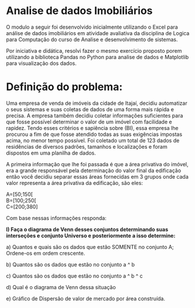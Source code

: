 # **Analise de dados Imobiliários**

O modulo a seguir foi desenvolvido inicialmente utilizando o Excel para análise de dados imobiliários em atividade avaliativa da disciplina de Logica para Computação do curso de Analise e desenvolvimento de sistemas.

Por iniciativa e didática, resolvi fazer o mesmo exercício proposto porem utilizando a biblioteca Pandas no Python para analise de dados e Matplotlib para visualização dos dados.

# **Definição do problema:**

Uma empresa de venda de imóveis da cidade de Itajaí, decidiu automatizar o seus sistemas e suas coletas de dados de uma forma mais rápida e precisa. A empresa também decidiu coletar informações suficientes para que fosse possível determinar o valor de um imóvel com facilidade e rapidez. Tendo esses critérios e sapiência sobre (BI), essa empresa lhe procurou a fim de que fosse atendido todas as suas exigências impostas acima, no menor tempo possível. Foi coletado um total de 123 dados de residências de diversos padrões, tamanhos e localizações e foram dispostos em uma planilha de dados.

  
A primeira informação que lhe foi passada é que a área privativa do imóvel, era a grande responsável pela determinação do valor final da edificação então você decidiu separar essas áreas fornecidas em 3 grupos onde cada valor representa a área privativa da edificação, são eles:  
  
A=[50;150[  
B=[100;250[  
C=[200;380]  
  
Com base nessas informações responda:  
  
**I) Faça o diagrama de Venn desses conjuntos determinando suas interseções e conjunto Universo e posteriormente a isso determine:**  
  
a) Quantos e quais são os dados que estão SOMENTE no conjunto A; Ordene-os em ordem crescente.  

​b) Quantos são os dados que estão no conjunto a ^ b

​c) Quantos são os dados que estão no conjunto a ^ b ^ c  
  
​d) Qual é o diagrama de Venn dessa situação

e) Gráfico de Dispersão de valor de mercado por área construída.